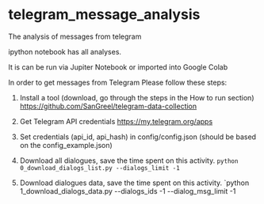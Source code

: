 # telegram_message_analysis
The analysis of messages from telegram

ipython notebook has all analyses.

It is can be run via Jupiter Notebook or imported into Google Colab

In order to get messages from Telegram
Please follow these steps:

1. Install a tool (download, go through the steps in the How to run section)
https://github.com/SanGreel/telegram-data-collection

2. Get Telegram API credentials
https://my.telegram.org/apps

3. Set credentials (api_id, api_hash) in config/config.json (should be based on the
config_example.json)

4. Download all dialogues, save the time spent on this activity.
`python 0_download_dialogs_list.py --dialogs_limit -1`

5. Download dialogues data, save the time spent on this activity.
`python 1_download_dialogs_data.py --dialogs_ids -1 --dialog_msg_limit -1
